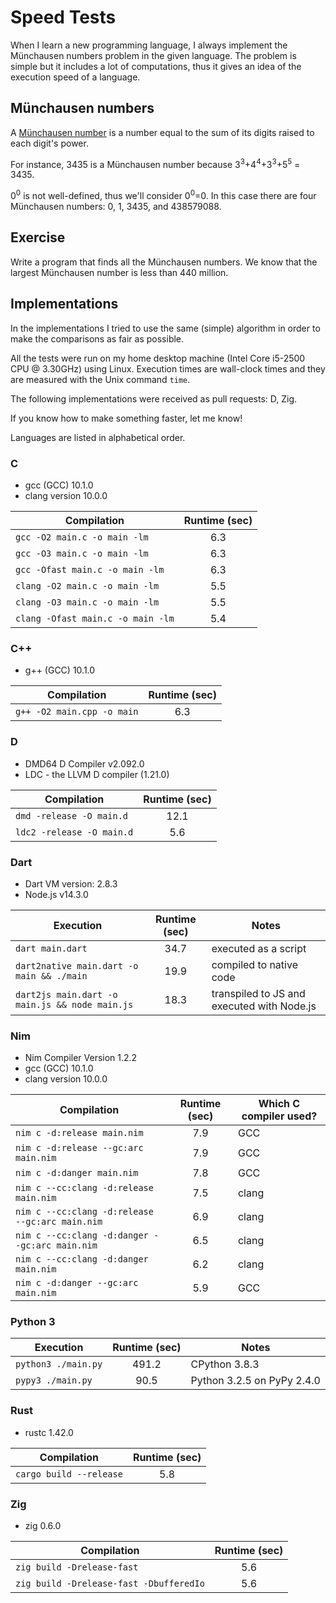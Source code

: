 # Speed Tests

When I learn a new programming language, I always implement the
Münchausen numbers problem in the given language. The problem is
simple but it includes a lot of computations, thus it gives an
idea of the execution speed of a language.

## Münchausen numbers

A [Münchausen number](https://en.wikipedia.org/wiki/Perfect_digit-to-digit_invariant)
is a number equal to the sum of its digits raised to each digit's power.

For instance, 3435 is a Münchausen number because
3<sup>3</sup>+4<sup>4</sup>+3<sup>3</sup>+5<sup>5</sup> = 3435.

0<sup>0</sup> is not well-defined, thus we'll consider 0<sup>0</sup>=0.
In this case there are four Münchausen numbers: 0, 1, 3435, and 438579088.

## Exercise

Write a program that finds all the Münchausen numbers. We know that the largest
Münchausen number is less than 440 million.

## Implementations

In the implementations I tried to use the same (simple) algorithm in order
to make the comparisons as fair as possible.

All the tests were run on my home desktop machine (Intel Core i5-2500 CPU @ 3.30GHz)
using Linux. Execution times are wall-clock times and they are measured with the
Unix command `time`.

The following implementations were received as pull requests: D, Zig.

If you know how to make something faster, let me know!

Languages are listed in alphabetical order.

### C

* gcc (GCC) 10.1.0
* clang version 10.0.0

|          Compilation              | Runtime (sec) |
|-----------------------------------|:-------------:|
| `gcc -O2 main.c -o main -lm`      |      6.3      |
| `gcc -O3 main.c -o main -lm`      |      6.3      |
| `gcc -Ofast main.c -o main -lm`   |      6.3      |
| `clang -O2 main.c -o main -lm`    |      5.5      |
| `clang -O3 main.c -o main -lm`    |      5.5      |
| `clang -Ofast main.c -o main -lm` |      5.4      |

### C++

* g++ (GCC) 10.1.0

|          Compilation         | Runtime (sec) |
|------------------------------|:-------------:|
| `g++ -O2 main.cpp -o main`   |      6.3      |

### D

* DMD64 D Compiler v2.092.0
* LDC - the LLVM D compiler (1.21.0)

|          Compilation      | Runtime (sec) |
|---------------------------|:-------------:|
| `dmd -release -O main.d`  |     12.1      |
| `ldc2 -release -O main.d` |      5.6      |

### Dart

* Dart VM version: 2.8.3
* Node.js v14.3.0

| Execution                                      | Runtime (sec) |                    Notes                   |
|------------------------------------------------|:-------------:|--------------------------------------------|
| `dart main.dart`                               |    34.7       | executed as a script                       |
| `dart2native main.dart -o main && ./main`      |    19.9       | compiled to native code                    |
| `dart2js main.dart -o main.js && node main.js` |    18.3       | transpiled to JS and executed with Node.js |

### Nim

* Nim Compiler Version 1.2.2
* gcc (GCC) 10.1.0
* clang version 10.0.0

| Compilation                                     | Runtime (sec)  | Which C compiler used? |
|-------------------------------------------------|:--------------:|------------------------|
| `nim c -d:release main.nim`                     |      7.9       | GCC                    |
| `nim c -d:release --gc:arc main.nim`            |      7.9       | GCC                    |
| `nim c -d:danger main.nim`                      |      7.8       | GCC                    |
| `nim c --cc:clang -d:release main.nim`          |      7.5       | clang                  |
| `nim c --cc:clang -d:release --gc:arc main.nim` |      6.9       | clang                  |
| `nim c --cc:clang -d:danger --gc:arc main.nim`  |      6.5       | clang                  |
| `nim c --cc:clang -d:danger main.nim`           |      6.2       | clang                  |
| `nim c -d:danger --gc:arc main.nim`             |      5.9       | GCC                    |

### Python 3

| Execution                          | Runtime (sec)  |            Notes           |
|------------------------------------|:--------------:|----------------------------|
| `python3 ./main.py`                |    491.2       | CPython 3.8.3              |
| `pypy3 ./main.py`                  |     90.5       | Python 3.2.5 on PyPy 2.4.0 |

### Rust

* rustc 1.42.0

|          Compilation         | Runtime (sec) |
|------------------------------|:-------------:|
| `cargo build --release`      |      5.8      |

### Zig

* zig 0.6.0

|          Compilation                      | Runtime (sec) |
|-------------------------------------------|:-------------:|
| `zig build -Drelease-fast`                |      5.6      |
| `zig build -Drelease-fast -DbufferedIo`   |      5.6      |
